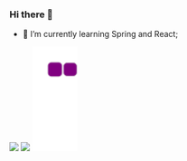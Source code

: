 ### Hi there 👋
- 🌱 I’m currently learning Spring and React;
<div style="center">
  <img height="170em" src="https://github-readme-stats.vercel.app/api?username=daniellegb&show_icons=true&theme=radical" />
  <img height="170em" src="https://github-readme-stats.vercel.app/api/top-langs/?username=daniellegb&layout=compact&theme=radical" />
  <img height="185em" src="https://github.com/daniellegb/daniellegb/blob/output/github-contribution-grid-snake.gif" />
</ div>


<!--
**daniellegb/daniellegb** is a ✨ _special_ ✨ repository because its `README.md` (this file) appears on your GitHub profile.

Here are some ideas to get you started:

- 🔭 I’m currently working on ...
- 🌱 I’m currently learning ...
- 👯 I’m looking to collaborate on ...
- 🤔 I’m looking for help with ...
- 💬 Ask me about ...
- 📫 How to reach me: ...
- 😄 Pronouns: ...
- ⚡ Fun fact: ...
-->

